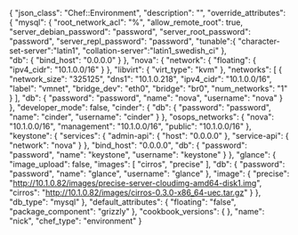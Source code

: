{
    "json_class": "Chef::Environment",
    "description": "",
    "override_attributes": {
      "mysql": {
        "root_network_acl": "%",
        "allow_remote_root": true,
        "server_debian_password": "password",
        "server_root_password": "password",
        "server_repl_password": "password",
        "tunable":{
           "character-set-server":"latin1",
           "collation-server":"latin1_swedish_ci"
        },   
        "db": {
          "bind_host": "0.0.0.0"
        }
      },
      "nova": {
        "network": {
          "floating": {
            "ipv4_cidr": "10.1.0.0/16"
          }
        },
        "libvirt": {
          "virt_type": "kvm"
        },
        "networks": [
          {
            "network_size": "325125",
            "dns1": "10.1.0.218",
            "ipv4_cidr": "10.1.0.0/16",
            "label": "vmnet",
            "bridge_dev": "eth0",
            "bridge": "br0",
            "num_networks": "1"
          }
        ],
        "db": {
          "password": "password",
          "name": "nova",
          "username": "nova"
        }
      },
      "developer_mode": false,
      "cinder": {
        "db": {
          "password": "password",
          "name": "cinder",
          "username": "cinder"
        }
      },
      "osops_networks": {
        "nova": "10.1.0.0/16",
        "management": "10.1.0.0/16",
        "public": "10.1.0.0/16"
      },
      "keystone": {
        "services": {
          "admin-api": {
            "host": "0.0.0.0"
          },
          "service-api": {
            "network": "nova"
          }
        },
        "bind_host": "0.0.0.0",
        "db": {
          "password": "password",
          "name": "keystone",
          "username": "keystone"
        }
      },
      "glance": {
        "image_upload": false,
        "images": [
          "cirros",
          "precise"
        ],
        "db": {
          "password": "password",
          "name": "glance",
          "username": "glance"
        },
        "image": {
          "precise": "http://10.1.0.82/images/precise-server-cloudimg-amd64-disk1.img",
          "cirros": "http://10.1.0.82/images/cirros-0.3.0-x86_64-uec.tar.gz"
        }
      },
      "db_type": "mysql"
    },
    "default_attributes": {
      "floating": "false",
      "package_component": "grizzly"
    },
    "cookbook_versions": {
    },
    "name": "nick",
    "chef_type": "environment"
    }
    
